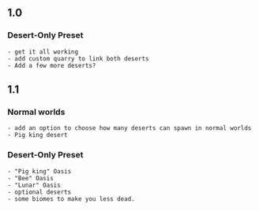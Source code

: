 ## 1.0

  ### Desert-Only Preset
    - get it all working
    - add custom quarry to link both deserts
    - Add a few more deserts?

## 1.1

  ### Normal worlds
    - add an option to choose how many deserts can spawn in normal worlds
    - Pig king desert
  ### Desert-Only Preset
    - "Pig king" Oasis
    - "Bee" Oasis
    - "Lunar" Oasis
    - optional deserts
    - some biomes to make you less dead.

